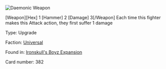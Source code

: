 
![Daemonic Weapon](https://warhammerunderworlds.com/wp-content/uploads/sites/6/2017/12/382_ENG-Daemonic-Weapon.png)

[Weapon][Hex] 1 [Hammer] 2 [Damage] 3[/Weapon] Each time this fighter makes this Attack action, they first suffer 1 damage

Type: Upgrade

Faction: [Universal](/factions/universal.md)

Found in: [Ironskull's Boyz Expansion](/locations/ironskulls-boyz-expansion.md)

Card number: 382
